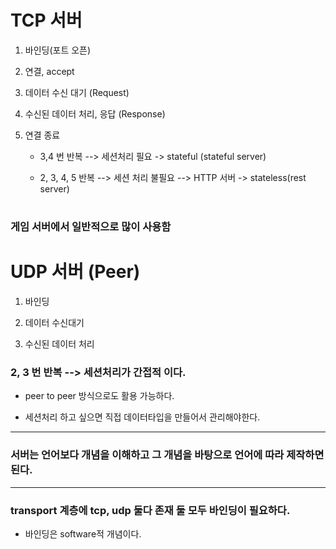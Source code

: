 # TCP 서버

1. 바인딩(포트 오픈) 

2. 연결, accept

3. 데이터 수신 대기 (Request) 

4. 수신된 데이터 처리, 응답 (Response)

5. 연결 종료

    *  3,4 번 반복 --> 세션처리 필요 -> stateful (stateful server)

    * 2, 3, 4, 5 반복 --> 세션 처리 불필요 --> HTTP 서버 -> stateless(rest server)
# 
### 게임 서버에서 일반적으로 많이 사용함
# 
# 
# UDP 서버 (Peer)

1. 바인딩 

2. 데이터 수신대기

3. 수신된 데이터 처리

### 2, 3 번 반복 --> 세션처리가 간접적 이다.

* peer to peer 방식으로도 활용 가능하다.

* 세션처리 하고 싶으면 직접 데이터타입을 만들어서 관리해야한다.

***
### 서버는 언어보다 개념을 이해하고 그 개념을 바탕으로 언어에 따라 제작하면 된다.
***

### transport 계층에 tcp, udp 둘다 존재 둘 모두 바인딩이 필요하다.

* 바인딩은 software적 개념이다.
